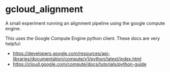 # gcloud_alignment
A small experiment running an alignment pipeline using the google compute engine.

This uses the Google Compute Engine python client. These docs are very helpful:
  * https://developers.google.com/resources/api-libraries/documentation/compute/v1/python/latest/index.html
  * https://cloud.google.com/compute/docs/tutorials/python-guide

